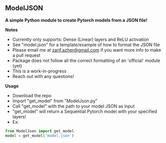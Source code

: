 ## ModelJSON
**A simple Python module to create Pytorch models from a JSON file!**

**Notes**
 - Currently only supports: Dense (Linear) layers and ReLU activation
 - See "model.json" for a template/example of how to format the JSON file
 - Please email me at zarif.azher@gmail.com if you want more info to make a pull request
 - Package does not follow all the correct formatting of an 'official' module (yet)
 - This is a work-in-progress
 - Reach out with any questions!

 **Usage**

 - Download the repo
 - Import "get_model" from "ModelJson.py"
 - Call "get_model" with the path to your model JSON as input
 - "get_model" will return a Sequential Pytorch model with your specified layers!
 - Ex:
 ```python
 from ModelJson import get_model
 model = get_model('model.json')
 ```
